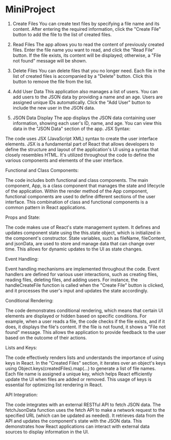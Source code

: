 # MiniProject
1. Create Files
You can create text files by specifying a file name and its content. After entering the required information, click the "Create File" button to add the file to the list of created files.

2. Read Files
The app allows you to read the content of previously created files. Enter the file name you want to read, and click the "Read File" button. If the file exists, its content will be displayed; otherwise, a "File not found" message will be shown.

3. Delete Files
You can delete files that you no longer need. Each file in the list of created files is accompanied by a "Delete" button. Click this button to remove the file from the list.

4. Add User Data
This application also manages a list of users. You can add users to the JSON data by providing a name and an age. Users are assigned unique IDs automatically. Click the "Add User" button to include the new user in the JSON data.

5. JSON Data Display
The app displays the JSON data containing user information, showing each user's ID, name, and age. You can view this data in the "JSON Data" section of the app.
JSX Syntax:

The code uses JSX (JavaScript XML) syntax to create the user interface elements. JSX is a fundamental part of React that allows developers to define the structure and layout of the application's UI using a syntax that closely resembles HTML. It's utilized throughout the code to define the various components and elements of the user interface.

Functional and Class Components:

The code includes both functional and class components. The main component, App, is a class component that manages the state and lifecycle of the application. Within the render method of the App component, functional components are used to define different sections of the user interface. This combination of class and functional components is a common pattern in React applications.

Props and State:

The code makes use of React's state management system. It defines and updates component state using the this.state object, which is initialized in the component's constructor. State variables, such as fileName, fileContent, and jsonData, are used to store and manage data that can change over time. This allows for dynamic updates to the UI as state changes.

Event Handling:

Event handling mechanisms are implemented throughout the code. Event handlers are defined for various user interactions, such as creating files, reading files, deleting files, and adding users. For instance, the handleCreateFile function is called when the "Create File" button is clicked, and it processes the user's input and updates the state accordingly.

Conditional Rendering:

The code demonstrates conditional rendering, which means that certain UI elements are displayed or hidden based on specific conditions. For example, when a user reads a file, the code checks if the file exists, and if it does, it displays the file's content. If the file is not found, it shows a "File not found" message. This allows the application to provide feedback to the user based on the outcome of their actions.

Lists and Keys:

The code effectively renders lists and understands the importance of using keys in React. In the "Created Files" section, it iterates over an object's keys using Object.keys(createdFiles).map(...) to generate a list of file names. Each file name is assigned a unique key, which helps React efficiently update the UI when files are added or removed. This usage of keys is essential for optimizing list rendering in React.

API Integration:

The code integrates with an external RESTful API to fetch JSON data. The fetchJsonData function uses the fetch API to make a network request to the specified URL (which can be updated as needed). It retrieves data from the API and updates the component's state with the JSON data. This demonstrates how React applications can interact with external data sources to display information in the UI.